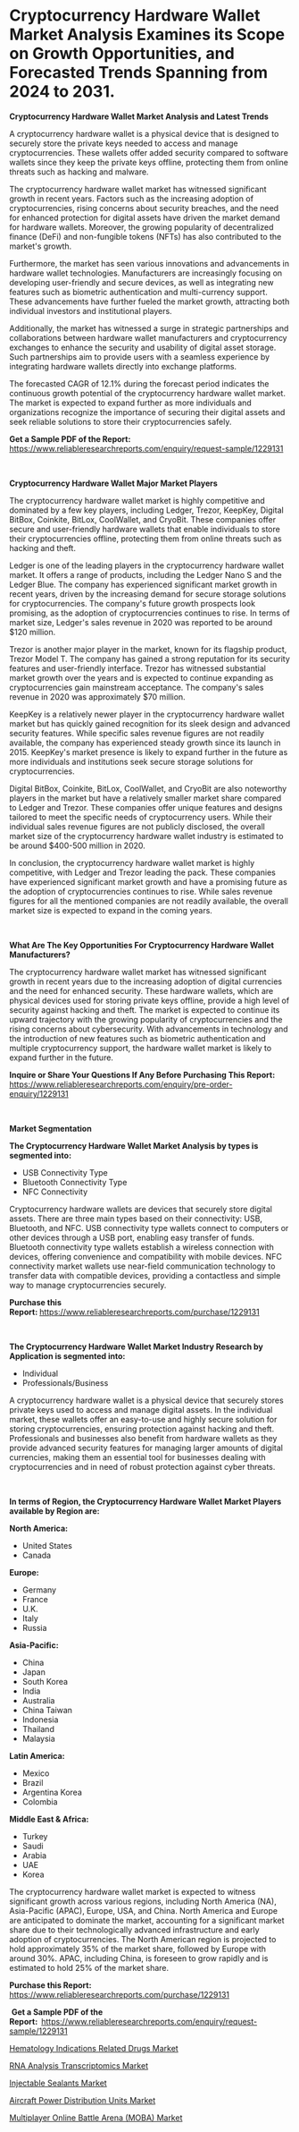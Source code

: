 <p><h1>Cryptocurrency Hardware Wallet Market Analysis Examines its Scope on Growth Opportunities, and Forecasted Trends Spanning from 2024 to 2031.</h1></p><p><strong>Cryptocurrency Hardware Wallet Market Analysis and Latest Trends</strong></p>
<p><p>A cryptocurrency hardware wallet is a physical device that is designed to securely store the private keys needed to access and manage cryptocurrencies. These wallets offer added security compared to software wallets since they keep the private keys offline, protecting them from online threats such as hacking and malware.</p><p>The cryptocurrency hardware wallet market has witnessed significant growth in recent years. Factors such as the increasing adoption of cryptocurrencies, rising concerns about security breaches, and the need for enhanced protection for digital assets have driven the market demand for hardware wallets. Moreover, the growing popularity of decentralized finance (DeFi) and non-fungible tokens (NFTs) has also contributed to the market's growth.</p><p>Furthermore, the market has seen various innovations and advancements in hardware wallet technologies. Manufacturers are increasingly focusing on developing user-friendly and secure devices, as well as integrating new features such as biometric authentication and multi-currency support. These advancements have further fueled the market growth, attracting both individual investors and institutional players.</p><p>Additionally, the market has witnessed a surge in strategic partnerships and collaborations between hardware wallet manufacturers and cryptocurrency exchanges to enhance the security and usability of digital asset storage. Such partnerships aim to provide users with a seamless experience by integrating hardware wallets directly into exchange platforms.</p><p>The forecasted CAGR of 12.1% during the forecast period indicates the continuous growth potential of the cryptocurrency hardware wallet market. The market is expected to expand further as more individuals and organizations recognize the importance of securing their digital assets and seek reliable solutions to store their cryptocurrencies safely.</p></p>
<p><strong>Get a Sample PDF of the Report:&nbsp;</strong> <a href="https://www.reliableresearchreports.com/enquiry/request-sample/1229131">https://www.reliableresearchreports.com/enquiry/request-sample/1229131</a></p>
<p>&nbsp;</p>
<p><strong>Cryptocurrency Hardware Wallet Major Market Players</strong></p>
<p><p>The cryptocurrency hardware wallet market is highly competitive and dominated by a few key players, including Ledger, Trezor, KeepKey, Digital BitBox, Coinkite, BitLox, CoolWallet, and CryoBit. These companies offer secure and user-friendly hardware wallets that enable individuals to store their cryptocurrencies offline, protecting them from online threats such as hacking and theft.</p><p>Ledger is one of the leading players in the cryptocurrency hardware wallet market. It offers a range of products, including the Ledger Nano S and the Ledger Blue. The company has experienced significant market growth in recent years, driven by the increasing demand for secure storage solutions for cryptocurrencies. The company's future growth prospects look promising, as the adoption of cryptocurrencies continues to rise. In terms of market size, Ledger's sales revenue in 2020 was reported to be around $120 million.</p><p>Trezor is another major player in the market, known for its flagship product, Trezor Model T. The company has gained a strong reputation for its security features and user-friendly interface. Trezor has witnessed substantial market growth over the years and is expected to continue expanding as cryptocurrencies gain mainstream acceptance. The company's sales revenue in 2020 was approximately $70 million.</p><p>KeepKey is a relatively newer player in the cryptocurrency hardware wallet market but has quickly gained recognition for its sleek design and advanced security features. While specific sales revenue figures are not readily available, the company has experienced steady growth since its launch in 2015. KeepKey's market presence is likely to expand further in the future as more individuals and institutions seek secure storage solutions for cryptocurrencies.</p><p>Digital BitBox, Coinkite, BitLox, CoolWallet, and CryoBit are also noteworthy players in the market but have a relatively smaller market share compared to Ledger and Trezor. These companies offer unique features and designs tailored to meet the specific needs of cryptocurrency users. While their individual sales revenue figures are not publicly disclosed, the overall market size of the cryptocurrency hardware wallet industry is estimated to be around $400-500 million in 2020.</p><p>In conclusion, the cryptocurrency hardware wallet market is highly competitive, with Ledger and Trezor leading the pack. These companies have experienced significant market growth and have a promising future as the adoption of cryptocurrencies continues to rise. While sales revenue figures for all the mentioned companies are not readily available, the overall market size is expected to expand in the coming years.</p></p>
<p>&nbsp;</p>
<p><strong>What Are The Key Opportunities For Cryptocurrency Hardware Wallet Manufacturers?</strong></p>
<p><p>The cryptocurrency hardware wallet market has witnessed significant growth in recent years due to the increasing adoption of digital currencies and the need for enhanced security. These hardware wallets, which are physical devices used for storing private keys offline, provide a high level of security against hacking and theft. The market is expected to continue its upward trajectory with the growing popularity of cryptocurrencies and the rising concerns about cybersecurity. With advancements in technology and the introduction of new features such as biometric authentication and multiple cryptocurrency support, the hardware wallet market is likely to expand further in the future.</p></p>
<p><strong>Inquire or Share Your Questions If Any Before Purchasing This Report:</strong> <a href="https://www.reliableresearchreports.com/enquiry/pre-order-enquiry/1229131">https://www.reliableresearchreports.com/enquiry/pre-order-enquiry/1229131</a></p>
<p>&nbsp;</p>
<p><strong>Market Segmentation</strong></p>
<p><strong>The Cryptocurrency Hardware Wallet Market Analysis by types is segmented into:</strong></p>
<p><ul><li>USB Connectivity Type</li><li>Bluetooth Connectivity Type</li><li>NFC Connectivity</li></ul></p>
<p><p>Cryptocurrency hardware wallets are devices that securely store digital assets. There are three main types based on their connectivity: USB, Bluetooth, and NFC. USB connectivity type wallets connect to computers or other devices through a USB port, enabling easy transfer of funds. Bluetooth connectivity type wallets establish a wireless connection with devices, offering convenience and compatibility with mobile devices. NFC connectivity market wallets use near-field communication technology to transfer data with compatible devices, providing a contactless and simple way to manage cryptocurrencies securely.</p></p>
<p><strong>Purchase this Report:&nbsp;</strong><a href="https://www.reliableresearchreports.com/purchase/1229131">https://www.reliableresearchreports.com/purchase/1229131</a></p>
<p>&nbsp;</p>
<p><strong>The Cryptocurrency Hardware Wallet Market Industry Research by Application is segmented into:</strong></p>
<p><ul><li>Individual</li><li>Professionals/Business</li></ul></p>
<p><p>A cryptocurrency hardware wallet is a physical device that securely stores private keys used to access and manage digital assets. In the individual market, these wallets offer an easy-to-use and highly secure solution for storing cryptocurrencies, ensuring protection against hacking and theft. Professionals and businesses also benefit from hardware wallets as they provide advanced security features for managing larger amounts of digital currencies, making them an essential tool for businesses dealing with cryptocurrencies and in need of robust protection against cyber threats.</p></p>
<p>&nbsp;</p>
<p><strong>In terms of Region, the Cryptocurrency Hardware Wallet Market Players available by Region are:</strong></p>
<p>
    <p> <strong> North America: </strong>
        <ul>
            <li>United States</li>
            <li>Canada</li>
        </ul>
        </p> 
    <p> <strong> Europe: </strong>
        <ul>
            <li>Germany</li>
            <li>France</li>
            <li>U.K.</li>
            <li>Italy</li>
            <li>Russia</li>
        </ul>
        </p> 
    <p> <strong> Asia-Pacific: </strong>
        <ul>
            <li>China</li>
            <li>Japan</li>
            <li>South Korea</li>
            <li>India</li>
            <li>Australia</li>
            <li>China Taiwan</li>
            <li>Indonesia</li>
            <li>Thailand</li>
            <li>Malaysia</li>
        </ul>
        </p> 
    <p> <strong> Latin America: </strong>
        <ul>
            <li>Mexico</li>
            <li>Brazil</li>
            <li>Argentina Korea</li>
            <li>Colombia</li>
        </ul>
        </p> 
    <p> <strong> Middle East & Africa: </strong>
        <ul>
            <li>Turkey</li>
            <li>Saudi</li>
            <li>Arabia</li>
            <li>UAE</li>
            <li>Korea</li>
        </ul>
    </p>
    </p>
<p><p>The cryptocurrency hardware wallet market is expected to witness significant growth across various regions, including North America (NA), Asia-Pacific (APAC), Europe, USA, and China. North America and Europe are anticipated to dominate the market, accounting for a significant market share due to their technologically advanced infrastructure and early adoption of cryptocurrencies. The North American region is projected to hold approximately 35% of the market share, followed by Europe with around 30%. APAC, including China, is foreseen to grow rapidly and is estimated to hold 25% of the market share.</p></p>
<p><strong>Purchase this Report: </strong><a href="https://www.reliableresearchreports.com/purchase/1229131">https://www.reliableresearchreports.com/purchase/1229131</a></p>
<p>&nbsp;<strong>Get a Sample PDF of the Report:&nbsp;&nbsp;</strong><a href="https://www.reliableresearchreports.com/enquiry/request-sample/1229131">https://www.reliableresearchreports.com/enquiry/request-sample/1229131</a></p>
<p><strong></strong></p>
<p><p><a href="https://medium.com/@kejsioni/hematology-indications-related-drugs-market-research-report-its-history-and-forecast-2024-to-2031-c1c7a1591248">Hematology Indications Related Drugs Market</a></p><p><a href="https://www.linkedin.com/pulse/rna-analysis-transcriptomics-market-provides-comprehensive-5vzif?trackingId=CaMfmFc1Q5WV5%2FA4zZRwWg%3D%3D">RNA Analysis Transcriptomics Market</a></p><p><a href="https://www.linkedin.com/pulse/injectable-sealants-market-offers-provide-insightful-data-aa9yf?trackingId=PPca9vxqQEqFEqBw4n1NPA%3D%3D">Injectable Sealants Market</a></p><p><a href="https://www.linkedin.com/pulse/aircraft-power-distribution-units-market-research-report-l38tf?trackingId=rIbiKA5fTgyCKF9oqaXgAw%3D%3D">Aircraft Power Distribution Units Market</a></p><p><a href="https://medium.com/@kejsioni/multiplayer-online-battle-arena-moba-market-analysis-its-cagr-market-segmentation-and-global-4d2ee5f17cc5">Multiplayer Online Battle Arena (MOBA) Market</a></p></p>
